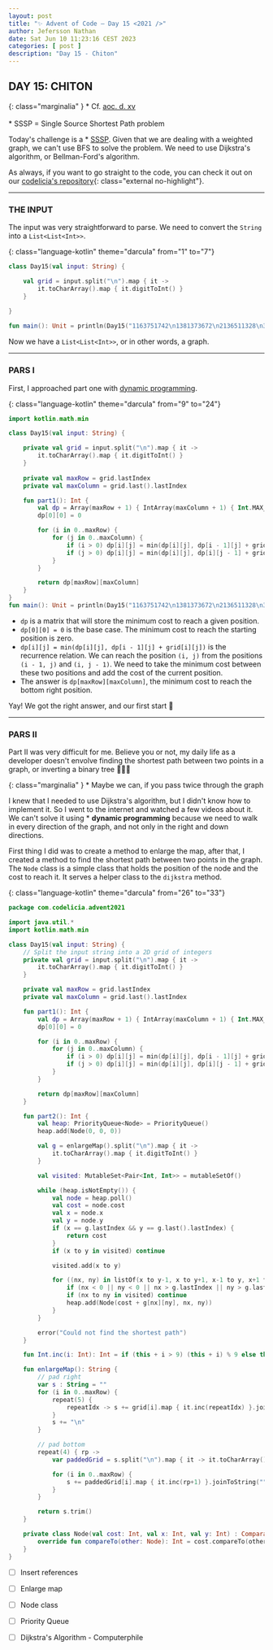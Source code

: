 ```yaml
---
layout: post
title: "✨ Advent of Code — Day 15 <2021 />"
author: Jefersson Nathan
date: Sat Jun 10 11:23:16 CEST 2023
categories: [ post ]
description: "Day 15 - Chiton"
---
```


## DAY 15: CHITON

{: class="marginalia" }
\* Cf. [aoc. d. xv](https://adventofcode.com/2021/day/15)<br/><br/>
\* SSSP = Single Source Shortest Path problem

Today's challenge is a * [SSSP](https://www.cs.rochester.edu/u/nelson/courses/csc_173/graphs/sssp.html).
Given that we are dealing with a weighted graph, we can't use BFS to solve the problem. We need to use Dijkstra's
algorithm, or Bellman-Ford's algorithm.

As always, if you want to go straight to the code, you can check it out on
our [codelicia's repository](https://github.com/codelicia/adventofcode/tree/main/2021){: class="external no-highlight"}.

---

### THE INPUT

The input was very straightforward to parse. We need to convert the `String` into a `List<List<Int>>`.

{: class="language-kotlin" theme="darcula" from="1" to="7"}
```kotlin
class Day15(val input: String) {

    val grid = input.split("\n").map { it ->
        it.toCharArray().map { it.digitToInt() }
    }
    
}

fun main(): Unit = println(Day15("1163751742\n1381373672\n2136511328\n3694931569\n7463417111\n1319128137\n1359912421\n3125421639\n1293138521\n2311944581").grid)
```

Now we have a `List<List<Int>>`, or in other words, a graph.

---
### PARS I

First, I approached part one with [dynamic programming](https://en.wikipedia.org/wiki/Dynamic_programming).

{: class="language-kotlin" theme="darcula" from="9" to="24"}
```kotlin
import kotlin.math.min

class Day15(val input: String) {

    private val grid = input.split("\n").map { it ->
        it.toCharArray().map { it.digitToInt() }
    }
    
    private val maxRow = grid.lastIndex
    private val maxColumn = grid.last().lastIndex

    fun part1(): Int {
        val dp = Array(maxRow + 1) { IntArray(maxColumn + 1) { Int.MAX_VALUE } }
        dp[0][0] = 0

        for (i in 0..maxRow) {
            for (j in 0..maxColumn) {
                if (i > 0) dp[i][j] = min(dp[i][j], dp[i - 1][j] + grid[i][j])
                if (j > 0) dp[i][j] = min(dp[i][j], dp[i][j - 1] + grid[i][j])
            }
        }

        return dp[maxRow][maxColumn]
    }
}
fun main(): Unit = println(Day15("1163751742\n1381373672\n2136511328\n3694931569\n7463417111\n1319128137\n1359912421\n3125421639\n1293138521\n2311944581").part1())
```

* `dp` is a matrix that will store the minimum cost to reach a given position.
* `dp[0][0] = 0` is the base case. The minimum cost to reach the starting position is zero.
* `dp[i][j] = min(dp[i][j], dp[i - 1][j] + grid[i][j])` is the recurrence relation. We can 
   reach the position `(i, j)` from the positions `(i - 1, j)` and `(i, j - 1)`. We need to take the minimum cost 
   between these two positions and add the cost of the current position.
* The answer is `dp[maxRow][maxColumn]`, the minimum cost to reach the bottom right position.

Yay! We got the right answer, and our first start 🌟

---

### PARS II

Part II was very difficult for me. Believe you or not, my daily life as a developer doesn't envolve finding the shortest
path between two points in a graph, or inverting a binary tree 👨🏻‍💻

{: class="marginalia" }
\* Maybe we can, if you pass twice through the graph

I knew that I needed to use Dijkstra's algorithm, but I didn't know how to implement it. So I went to the internet and
watched a few videos about it. We can't solve it using * **dynamic programming** because we need to walk in every
direction of the graph, and not only in the right and down directions.

First thing I did was to create a method to enlarge the map, after that, I created a method to find the shortest path
between two points in the graph. The `Node` class is a simple class that holds the position of the node and the cost to
reach it. It serves a helper class to the `dijkstra` method.

{: class="language-kotlin" theme="darcula" from="26" to="33"}
```kotlin
package com.codelicia.advent2021

import java.util.*
import kotlin.math.min

class Day15(val input: String) {
    // Split the input string into a 2D grid of integers
    private val grid = input.split("\n").map { it ->
        it.toCharArray().map { it.digitToInt() }
    }

    private val maxRow = grid.lastIndex
    private val maxColumn = grid.last().lastIndex

    fun part1(): Int {
        val dp = Array(maxRow + 1) { IntArray(maxColumn + 1) { Int.MAX_VALUE } }
        dp[0][0] = 0

        for (i in 0..maxRow) {
            for (j in 0..maxColumn) {
                if (i > 0) dp[i][j] = min(dp[i][j], dp[i - 1][j] + grid[i][j])
                if (j > 0) dp[i][j] = min(dp[i][j], dp[i][j - 1] + grid[i][j])
            }
        }

        return dp[maxRow][maxColumn]
    }

    fun part2(): Int {
        val heap: PriorityQueue<Node> = PriorityQueue()
        heap.add(Node(0, 0, 0))

        val g = enlargeMap().split("\n").map { it ->
            it.toCharArray().map { it.digitToInt() }
        }

        val visited: MutableSet<Pair<Int, Int>> = mutableSetOf()

        while (heap.isNotEmpty()) {
            val node = heap.poll()
            val cost = node.cost
            val x = node.x
            val y = node.y
            if (x == g.lastIndex && y == g.last().lastIndex) {
                return cost
            }
            if (x to y in visited) continue

            visited.add(x to y)

            for ((nx, ny) in listOf(x to y-1, x to y+1, x-1 to y, x+1 to y)) {
                if (nx < 0 || ny < 0 || nx > g.lastIndex || ny > g.last().lastIndex) continue
                if (nx to ny in visited) continue
                heap.add(Node(cost + g[nx][ny], nx, ny))
            }
        }

        error("Could not find the shortest path")
    }

    fun Int.inc(i: Int): Int = if (this + i > 9) (this + i) % 9 else this+i

    fun enlargeMap(): String {
        // pad right
        var s : String = ""
        for (i in 0..maxRow) {
            repeat(5) {
                repeatIdx -> s += grid[i].map { it.inc(repeatIdx) }.joinToString("")
            }
            s += "\n"
        }

        // pad bottom
        repeat(4) { rp ->
            var paddedGrid = s.split("\n").map { it -> it.toCharArray().map { it.digitToInt() } }

            for (i in 0..maxRow) {
                s += paddedGrid[i].map { it.inc(rp+1) }.joinToString("") + "\n"
            }
        }

        return s.trim()
    }

    private class Node(val cost: Int, val x: Int, val y: Int) : Comparable<Node> {
        override fun compareTo(other: Node): Int = cost.compareTo(other.cost)
    }
}
```

- [ ] Insert references
- [ ] Enlarge map
- [ ] Node class
- [ ] Priority Queue

- [ ] Dijkstra's Algorithm - Computerphile